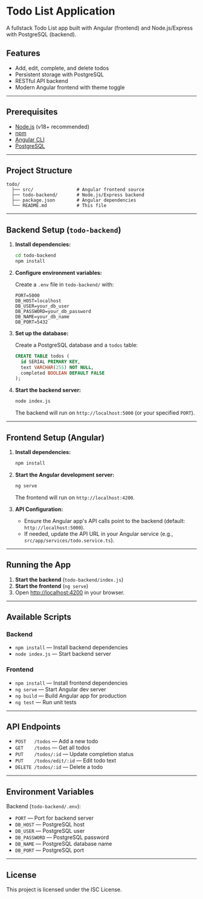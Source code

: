 # Todo List Application

A fullstack Todo List app built with Angular (frontend) and Node.js/Express with PostgreSQL (backend).

## Features

- Add, edit, complete, and delete todos
- Persistent storage with PostgreSQL
- RESTful API backend
- Modern Angular frontend with theme toggle

---

## Prerequisites

- [Node.js](https://nodejs.org/) (v18+ recommended)
- [npm](https://www.npmjs.com/)
- [Angular CLI](https://angular.io/cli)
- [PostgreSQL](https://www.postgresql.org/)

---

## Project Structure

```
todo/
  ├── src/                # Angular frontend source
  ├── todo-backend/       # Node.js/Express backend
  ├── package.json        # Angular dependencies
  └── README.md           # This file
```

---

## Backend Setup (`todo-backend`)

1. **Install dependencies:**
   ```bash
   cd todo-backend
   npm install
   ```

2. **Configure environment variables:**

   Create a `.env` file in `todo-backend/` with:
   ```
   PORT=5000
   DB_HOST=localhost
   DB_USER=your_db_user
   DB_PASSWORD=your_db_password
   DB_NAME=your_db_name
   DB_PORT=5432
   ```

3. **Set up the database:**

   Create a PostgreSQL database and a `todos` table:
   ```sql
   CREATE TABLE todos (
     id SERIAL PRIMARY KEY,
     text VARCHAR(255) NOT NULL,
     completed BOOLEAN DEFAULT FALSE
   );
   ```

4. **Start the backend server:**
   ```bash
   node index.js
   ```
   The backend will run on `http://localhost:5000` (or your specified `PORT`).

---

## Frontend Setup (Angular)

1. **Install dependencies:**
   ```bash
   npm install
   ```

2. **Start the Angular development server:**
   ```bash
   ng serve
   ```
   The frontend will run on `http://localhost:4200`.

3. **API Configuration:**
   - Ensure the Angular app's API calls point to the backend (default: `http://localhost:5000`).
   - If needed, update the API URL in your Angular service (e.g., `src/app/services/todo.service.ts`).

---

## Running the App

1. **Start the backend** (`todo-backend/index.js`)
2. **Start the frontend** (`ng serve`)
3. Open [http://localhost:4200](http://localhost:4200) in your browser.

---

## Available Scripts

### Backend

- `npm install` — Install backend dependencies
- `node index.js` — Start backend server

### Frontend

- `npm install` — Install frontend dependencies
- `ng serve` — Start Angular dev server
- `ng build` — Build Angular app for production
- `ng test` — Run unit tests

---

## API Endpoints

- `POST   /todos` — Add a new todo
- `GET    /todos` — Get all todos
- `PUT    /todos/:id` — Update completion status
- `PUT    /todos/edit/:id` — Edit todo text
- `DELETE /todos/:id` — Delete a todo

---

## Environment Variables

Backend (`todo-backend/.env`):

- `PORT` — Port for backend server
- `DB_HOST` — PostgreSQL host
- `DB_USER` — PostgreSQL user
- `DB_PASSWORD` — PostgreSQL password
- `DB_NAME` — PostgreSQL database name
- `DB_PORT` — PostgreSQL port

---

## License

This project is licensed under the ISC License.
